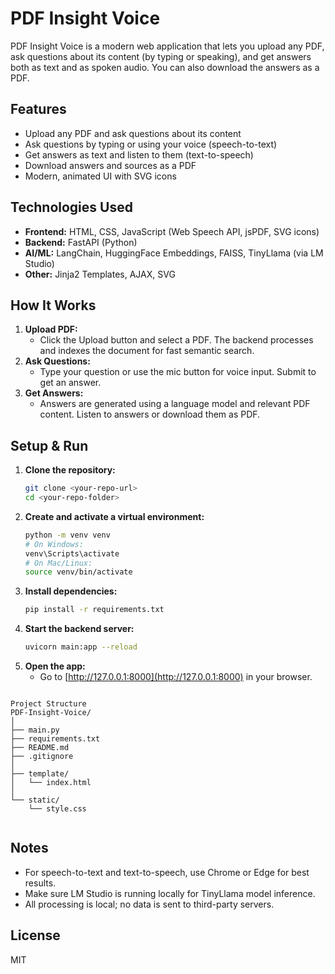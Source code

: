 # PDF Insight Voice

PDF Insight Voice is a modern web application that lets you upload any PDF, ask questions about its content (by typing or speaking), and get answers both as text and as spoken audio. You can also download the answers as a PDF.

## Features
- Upload any PDF and ask questions about its content
- Ask questions by typing or using your voice (speech-to-text)
- Get answers as text and listen to them (text-to-speech)
- Download answers and sources as a PDF
- Modern, animated UI with SVG icons

## Technologies Used
- **Frontend:** HTML, CSS, JavaScript (Web Speech API, jsPDF, SVG icons)
- **Backend:** FastAPI (Python)
- **AI/ML:** LangChain, HuggingFace Embeddings, FAISS, TinyLlama (via LM Studio)
- **Other:** Jinja2 Templates, AJAX, SVG

## How It Works
1. **Upload PDF:**
   - Click the Upload button and select a PDF. The backend processes and indexes the document for fast semantic search.
2. **Ask Questions:**
   - Type your question or use the mic button for voice input. Submit to get an answer.
3. **Get Answers:**
   - Answers are generated using a language model and relevant PDF content. Listen to answers or download them as PDF.

## Setup & Run
1. **Clone the repository:**
   ```sh
   git clone <your-repo-url>
   cd <your-repo-folder>
   ```
2. **Create and activate a virtual environment:**
   ```sh
   python -m venv venv
   # On Windows:
   venv\Scripts\activate
   # On Mac/Linux:
   source venv/bin/activate
   ```
3. **Install dependencies:**
   ```sh
   pip install -r requirements.txt
   ```
4. **Start the backend server:**
   ```sh
   uvicorn main:app --reload
   ```
5. **Open the app:**
   - Go to [http://127.0.0.1:8000](http://127.0.0.1:8000) in your browser.
```

```
```
Project Structure
PDF-Insight-Voice/
│
├── main.py
├── requirements.txt
├── README.md
├── .gitignore
│
├── template/
│   └── index.html
│
└── static/
    └── style.css
```
```
```

## Notes
- For speech-to-text and text-to-speech, use Chrome or Edge for best results.
- Make sure LM Studio is running locally for TinyLlama model inference.
- All processing is local; no data is sent to third-party servers.


## License
MIT
